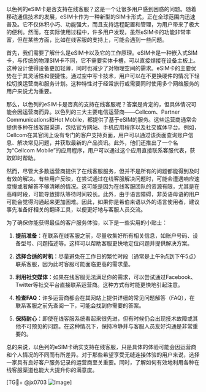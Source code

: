 以色列的eSIM卡是否支持在线客服？这是一个让很多用户感到困惑的问题。随着移动通信技术的发展，eSIM卡作为一种新型的SIM卡形式，正在全球范围内迅速普及。它不仅体积小巧、功能强大，而且支持远程配置和管理，为用户带来了极大的便利。然而，在实际使用过程中，许多用户发现，虽然eSIM卡的功能非常丰富，但在某些方面，比如在线客服的支持上，可能会遇到一些问题。

首先，我们需要了解什么是eSIM卡以及它的工作原理。eSIM卡是一种嵌入式SIM卡，与传统的物理SIM卡不同，它不需要实体卡槽，可以直接焊接在设备主板上。这种设计使得设备更加轻薄，同时也减少了对物理空间的需求。eSIM卡的主要优势在于其灵活性和便捷性。通过空中写卡技术，用户可以在不更换硬件的情况下轻松切换运营商和服务计划。这种特性对于经常旅行或需要同时使用多个网络服务的用户来说尤为重要。

那么，以色列的eSIM卡是否真的支持在线客服呢？答案是肯定的，但具体情况可能会因运营商而异。以色列的三大主要电信运营商——Cellcom、Partner Communications和Hot Mobile，都提供了基于eSIM的服务。这些运营商通常会提供多种在线客服渠道，包括官方网站、手机应用程序以及社交媒体平台。例如，Cellcom在其官网上设有专门的客户支持页面，用户可以通过该页面查询账户信息、解决常见问题，并获取最新的产品资讯。此外，他们还推出了一个名为“Cellcom Mobile”的应用程序，用户可以通过这个应用直接联系客服代表，获取即时帮助。

然而，尽管大多数运营商提供了在线客服服务，但并不是所有的问题都能得到及时有效的解决。有些用户反映，在尝试通过在线客服解决问题时，可能会遭遇响应速度慢或者解答不够清晰的情况。这可能是因为在线客服团队的资源有限，尤其是在高峰时段，可能导致排队等待时间较长。此外，由于语言障碍，非英语母语的用户可能会觉得沟通起来更加困难。因此，如果你是希伯来语以外的语言使用者，建议事先准备好相关的翻译工具，以便更好地与客服人员交流。

为了确保你能获得最佳的客户服务体验，以下是一些实用的小贴士：

1. **提前准备**：在联系在线客服之前，尽量收集好所有相关信息，如账户号码、设备型号、问题描述等。这样可以帮助客服更快地定位问题并提供解决方案。
   
2. **选择合适的时机**：尽量避免在工作日的繁忙时段（通常是上午9点到下午5点）联系客服，因为此时客服可能面临更高的需求量。
   
3. **利用社交媒体**：如果在线客服无法满足你的需求，可以尝试通过Facebook、Twitter等社交平台直接联系运营商。这种方式有时能更快地引起注意。

4. **检查FAQ**：许多运营商都会在其网站上提供详细的常见问题解答（FAQ），在联系客服之前先查阅一下，可能会找到你需要的答案。

5. **保持耐心**：即使在线客服系统看起来很先进，但有时候仍会出现技术故障或其他不可预见的问题。在这种情况下，保持冷静并与客服人员友好沟通是非常重要的。

总的来说，以色列的eSIM卡确实支持在线客服，只是具体的体验可能会因运营商和个人情况的不同而有所差异。对于那些希望享受无缝连接体验的用户来说，选择一家具有良好客户服务记录的运营商至关重要。同时，了解如何有效地利用各种在线客服渠道也能大大提升你的满意度。

[TG💪+ @jx0703 ![Image](https://github.com/user-attachments/assets/dbca1d08-cadb-493c-b0ec-ad6f7a83f270)]